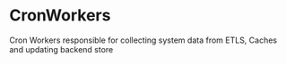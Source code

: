 # CronWorkers
Cron Workers responsible for collecting system data from ETLS, Caches and updating backend store

